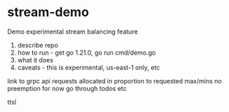 # stream-demo
Demo experimental stream balancing feature

1) describe repo
2) how to run - get go 1.21.0, go run cmd/demo.go
3) what it does
4) caveats - this is experimental, us-east-1 only, etc

link to grpc api
requests allocated in proportion to requested max/mins
no preemption for now
go through todos etc

ttsl